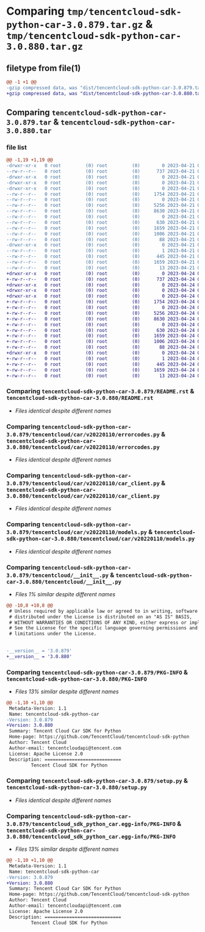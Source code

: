 # Comparing `tmp/tencentcloud-sdk-python-car-3.0.879.tar.gz` & `tmp/tencentcloud-sdk-python-car-3.0.880.tar.gz`

## filetype from file(1)

```diff
@@ -1 +1 @@
-gzip compressed data, was "dist/tencentcloud-sdk-python-car-3.0.879.tar", last modified: Fri Apr 21 00:34:57 2023, max compression
+gzip compressed data, was "dist/tencentcloud-sdk-python-car-3.0.880.tar", last modified: Mon Apr 24 02:47:28 2023, max compression
```

## Comparing `tencentcloud-sdk-python-car-3.0.879.tar` & `tencentcloud-sdk-python-car-3.0.880.tar`

### file list

```diff
@@ -1,19 +1,19 @@
-drwxr-xr-x   0 root         (0) root         (0)        0 2023-04-21 00:34:57.000000 tencentcloud-sdk-python-car-3.0.879/
--rw-r--r--   0 root         (0) root         (0)      737 2023-04-21 00:34:56.000000 tencentcloud-sdk-python-car-3.0.879/README.rst
-drwxr-xr-x   0 root         (0) root         (0)        0 2023-04-21 00:34:57.000000 tencentcloud-sdk-python-car-3.0.879/tencentcloud/
-drwxr-xr-x   0 root         (0) root         (0)        0 2023-04-21 00:34:57.000000 tencentcloud-sdk-python-car-3.0.879/tencentcloud/car/
-drwxr-xr-x   0 root         (0) root         (0)        0 2023-04-21 00:34:57.000000 tencentcloud-sdk-python-car-3.0.879/tencentcloud/car/v20220110/
--rw-r--r--   0 root         (0) root         (0)     1754 2023-04-21 00:34:56.000000 tencentcloud-sdk-python-car-3.0.879/tencentcloud/car/v20220110/errorcodes.py
--rw-r--r--   0 root         (0) root         (0)        0 2023-04-21 00:34:56.000000 tencentcloud-sdk-python-car-3.0.879/tencentcloud/car/v20220110/__init__.py
--rw-r--r--   0 root         (0) root         (0)     5256 2023-04-21 00:34:56.000000 tencentcloud-sdk-python-car-3.0.879/tencentcloud/car/v20220110/car_client.py
--rw-r--r--   0 root         (0) root         (0)     8630 2023-04-21 00:34:56.000000 tencentcloud-sdk-python-car-3.0.879/tencentcloud/car/v20220110/models.py
--rw-r--r--   0 root         (0) root         (0)        0 2023-04-21 00:34:56.000000 tencentcloud-sdk-python-car-3.0.879/tencentcloud/car/__init__.py
--rw-r--r--   0 root         (0) root         (0)      630 2023-04-21 00:34:56.000000 tencentcloud-sdk-python-car-3.0.879/tencentcloud/__init__.py
--rw-r--r--   0 root         (0) root         (0)     1659 2023-04-21 00:34:57.000000 tencentcloud-sdk-python-car-3.0.879/PKG-INFO
--rw-r--r--   0 root         (0) root         (0)     1006 2023-04-21 00:34:56.000000 tencentcloud-sdk-python-car-3.0.879/setup.py
--rw-r--r--   0 root         (0) root         (0)       88 2023-04-21 00:34:57.000000 tencentcloud-sdk-python-car-3.0.879/setup.cfg
-drwxr-xr-x   0 root         (0) root         (0)        0 2023-04-21 00:34:57.000000 tencentcloud-sdk-python-car-3.0.879/tencentcloud_sdk_python_car.egg-info/
--rw-r--r--   0 root         (0) root         (0)        1 2023-04-21 00:34:57.000000 tencentcloud-sdk-python-car-3.0.879/tencentcloud_sdk_python_car.egg-info/dependency_links.txt
--rw-r--r--   0 root         (0) root         (0)      445 2023-04-21 00:34:57.000000 tencentcloud-sdk-python-car-3.0.879/tencentcloud_sdk_python_car.egg-info/SOURCES.txt
--rw-r--r--   0 root         (0) root         (0)     1659 2023-04-21 00:34:57.000000 tencentcloud-sdk-python-car-3.0.879/tencentcloud_sdk_python_car.egg-info/PKG-INFO
--rw-r--r--   0 root         (0) root         (0)       13 2023-04-21 00:34:57.000000 tencentcloud-sdk-python-car-3.0.879/tencentcloud_sdk_python_car.egg-info/top_level.txt
+drwxr-xr-x   0 root         (0) root         (0)        0 2023-04-24 02:47:28.000000 tencentcloud-sdk-python-car-3.0.880/
+-rw-r--r--   0 root         (0) root         (0)      737 2023-04-24 02:47:28.000000 tencentcloud-sdk-python-car-3.0.880/README.rst
+drwxr-xr-x   0 root         (0) root         (0)        0 2023-04-24 02:47:28.000000 tencentcloud-sdk-python-car-3.0.880/tencentcloud/
+drwxr-xr-x   0 root         (0) root         (0)        0 2023-04-24 02:47:28.000000 tencentcloud-sdk-python-car-3.0.880/tencentcloud/car/
+drwxr-xr-x   0 root         (0) root         (0)        0 2023-04-24 02:47:28.000000 tencentcloud-sdk-python-car-3.0.880/tencentcloud/car/v20220110/
+-rw-r--r--   0 root         (0) root         (0)     1754 2023-04-24 02:47:28.000000 tencentcloud-sdk-python-car-3.0.880/tencentcloud/car/v20220110/errorcodes.py
+-rw-r--r--   0 root         (0) root         (0)        0 2023-04-24 02:47:28.000000 tencentcloud-sdk-python-car-3.0.880/tencentcloud/car/v20220110/__init__.py
+-rw-r--r--   0 root         (0) root         (0)     5256 2023-04-24 02:47:28.000000 tencentcloud-sdk-python-car-3.0.880/tencentcloud/car/v20220110/car_client.py
+-rw-r--r--   0 root         (0) root         (0)     8630 2023-04-24 02:47:28.000000 tencentcloud-sdk-python-car-3.0.880/tencentcloud/car/v20220110/models.py
+-rw-r--r--   0 root         (0) root         (0)        0 2023-04-24 02:47:28.000000 tencentcloud-sdk-python-car-3.0.880/tencentcloud/car/__init__.py
+-rw-r--r--   0 root         (0) root         (0)      630 2023-04-24 02:47:28.000000 tencentcloud-sdk-python-car-3.0.880/tencentcloud/__init__.py
+-rw-r--r--   0 root         (0) root         (0)     1659 2023-04-24 02:47:28.000000 tencentcloud-sdk-python-car-3.0.880/PKG-INFO
+-rw-r--r--   0 root         (0) root         (0)     1006 2023-04-24 02:47:28.000000 tencentcloud-sdk-python-car-3.0.880/setup.py
+-rw-r--r--   0 root         (0) root         (0)       88 2023-04-24 02:47:28.000000 tencentcloud-sdk-python-car-3.0.880/setup.cfg
+drwxr-xr-x   0 root         (0) root         (0)        0 2023-04-24 02:47:28.000000 tencentcloud-sdk-python-car-3.0.880/tencentcloud_sdk_python_car.egg-info/
+-rw-r--r--   0 root         (0) root         (0)        1 2023-04-24 02:47:28.000000 tencentcloud-sdk-python-car-3.0.880/tencentcloud_sdk_python_car.egg-info/dependency_links.txt
+-rw-r--r--   0 root         (0) root         (0)      445 2023-04-24 02:47:28.000000 tencentcloud-sdk-python-car-3.0.880/tencentcloud_sdk_python_car.egg-info/SOURCES.txt
+-rw-r--r--   0 root         (0) root         (0)     1659 2023-04-24 02:47:28.000000 tencentcloud-sdk-python-car-3.0.880/tencentcloud_sdk_python_car.egg-info/PKG-INFO
+-rw-r--r--   0 root         (0) root         (0)       13 2023-04-24 02:47:28.000000 tencentcloud-sdk-python-car-3.0.880/tencentcloud_sdk_python_car.egg-info/top_level.txt
```

### Comparing `tencentcloud-sdk-python-car-3.0.879/README.rst` & `tencentcloud-sdk-python-car-3.0.880/README.rst`

 * *Files identical despite different names*

### Comparing `tencentcloud-sdk-python-car-3.0.879/tencentcloud/car/v20220110/errorcodes.py` & `tencentcloud-sdk-python-car-3.0.880/tencentcloud/car/v20220110/errorcodes.py`

 * *Files identical despite different names*

### Comparing `tencentcloud-sdk-python-car-3.0.879/tencentcloud/car/v20220110/car_client.py` & `tencentcloud-sdk-python-car-3.0.880/tencentcloud/car/v20220110/car_client.py`

 * *Files identical despite different names*

### Comparing `tencentcloud-sdk-python-car-3.0.879/tencentcloud/car/v20220110/models.py` & `tencentcloud-sdk-python-car-3.0.880/tencentcloud/car/v20220110/models.py`

 * *Files identical despite different names*

### Comparing `tencentcloud-sdk-python-car-3.0.879/tencentcloud/__init__.py` & `tencentcloud-sdk-python-car-3.0.880/tencentcloud/__init__.py`

 * *Files 1% similar despite different names*

```diff
@@ -10,8 +10,8 @@
 # Unless required by applicable law or agreed to in writing, software
 # distributed under the License is distributed on an "AS IS" BASIS,
 # WITHOUT WARRANTIES OR CONDITIONS OF ANY KIND, either express or implied.
 # See the License for the specific language governing permissions and
 # limitations under the License.
 
 
-__version__ = '3.0.879'
+__version__ = '3.0.880'
```

### Comparing `tencentcloud-sdk-python-car-3.0.879/PKG-INFO` & `tencentcloud-sdk-python-car-3.0.880/PKG-INFO`

 * *Files 13% similar despite different names*

```diff
@@ -1,10 +1,10 @@
 Metadata-Version: 1.1
 Name: tencentcloud-sdk-python-car
-Version: 3.0.879
+Version: 3.0.880
 Summary: Tencent Cloud Car SDK for Python
 Home-page: https://github.com/TencentCloud/tencentcloud-sdk-python
 Author: Tencent Cloud
 Author-email: tencentcloudapi@tencent.com
 License: Apache License 2.0
 Description: ============================
         Tencent Cloud SDK for Python
```

### Comparing `tencentcloud-sdk-python-car-3.0.879/setup.py` & `tencentcloud-sdk-python-car-3.0.880/setup.py`

 * *Files identical despite different names*

### Comparing `tencentcloud-sdk-python-car-3.0.879/tencentcloud_sdk_python_car.egg-info/PKG-INFO` & `tencentcloud-sdk-python-car-3.0.880/tencentcloud_sdk_python_car.egg-info/PKG-INFO`

 * *Files 13% similar despite different names*

```diff
@@ -1,10 +1,10 @@
 Metadata-Version: 1.1
 Name: tencentcloud-sdk-python-car
-Version: 3.0.879
+Version: 3.0.880
 Summary: Tencent Cloud Car SDK for Python
 Home-page: https://github.com/TencentCloud/tencentcloud-sdk-python
 Author: Tencent Cloud
 Author-email: tencentcloudapi@tencent.com
 License: Apache License 2.0
 Description: ============================
         Tencent Cloud SDK for Python
```

